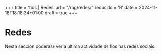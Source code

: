 +++
title = 'fíos | Redes'
url = "/rag/redes/"
reducido = 'R'
date = 2024-11-18T18:18:34+01:00
draft = true
+++

# Redes

Nesta sección poderase ver a última actividade de fios nas redes sociais.